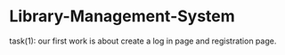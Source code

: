 # Library-Management-System
task(1): our first work is about create a log in page and registration page.